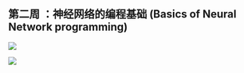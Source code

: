 ## 第二周 ：神经网络的编程基础 (Basics of Neural Network programming)

![](https://github.com/steveLauwh/DeepLearning-notes/raw/master/DeepLearning.ai_Notes/image/2_1.PNG)


![](https://github.com/steveLauwh/DeepLearning-notes/raw/master/DeepLearning.ai_Notes/image/2_2.PNG)
